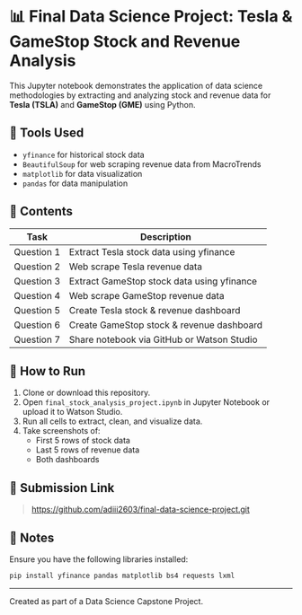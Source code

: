 
# 📊 Final Data Science Project: Tesla & GameStop Stock and Revenue Analysis

This Jupyter notebook demonstrates the application of data science methodologies by extracting and analyzing stock and revenue data for **Tesla (TSLA)** and **GameStop (GME)** using Python.

## 🧪 Tools Used
- `yfinance` for historical stock data
- `BeautifulSoup` for web scraping revenue data from MacroTrends
- `matplotlib` for data visualization
- `pandas` for data manipulation

## 📂 Contents

| Task | Description |
|------|-------------|
| Question 1 | Extract Tesla stock data using yfinance |
| Question 2 | Web scrape Tesla revenue data |
| Question 3 | Extract GameStop stock data using yfinance |
| Question 4 | Web scrape GameStop revenue data |
| Question 5 | Create Tesla stock & revenue dashboard |
| Question 6 | Create GameStop stock & revenue dashboard |
| Question 7 | Share notebook via GitHub or Watson Studio |

## 📝 How to Run
1. Clone or download this repository.
2. Open `final_stock_analysis_project.ipynb` in Jupyter Notebook or upload it to Watson Studio.
3. Run all cells to extract, clean, and visualize data.
4. Take screenshots of:
   - First 5 rows of stock data
   - Last 5 rows of revenue data
   - Both dashboards

## 🔗 Submission Link
> https://github.com/adiii2603/final-data-science-project.git

## 📌 Notes
Ensure you have the following libraries installed:
```bash
pip install yfinance pandas matplotlib bs4 requests lxml
```

---

Created as part of a Data Science Capstone Project.

